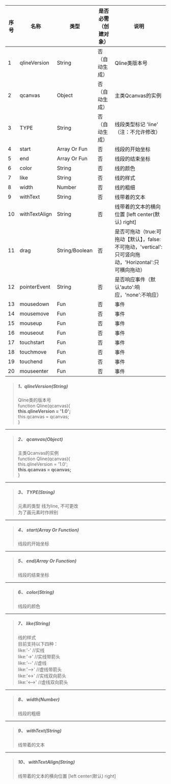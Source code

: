 | 序号 | 名称 | 类型 | 是否必需（创建对象） | 说明 |
| --- | --- | --- | --- | --- |
| 1 | qlineVersion | String | 否（自动生成） | Qline类版本号 |
| 2 | qcanvas | Object | 否（自动生成） | 主类Qcanvas的实例 |
| 3 | TYPE | String | 否（自动生成） | 线段类型标记 'line' （注：不允许修改） |
| 4 | start | Array Or Fun | 否 | 线段的开始坐标 |
| 5 | end | Array Or Fun | 否 | 线段的结束坐标 |
| 6 | color | String | 否 | 线的颜色 |
| 7 | like | String | 否 | 线的样式 |
| 8 | width | Number | 否 | 线的粗细 |
| 9 | withText | String | 否 | 线带着的文本 |
| 10 | withTextAlign | String | 否 | 线带着的文本的横向位置 \[left center\(默认\) right\] |
| 11 | drag | String/Boolean | 否 | 是否可拖动（true:可拖动【默认】，false:不可拖动，'vertical':只可竖向拖动，'Horizontal':只可横向拖动） |
| 12 | pointerEvent | String | 否 | 是否响应事件（默认'auto':响应，'none':不响应） |
| 13 | mousedown | Fun | 否 | 事件 |
| 14 | mousemove | Fun | 否 | 事件 |
| 15 | mouseup | Fun | 否 | 事件 |
| 16 | mouseout | Fun | 否 | 事件 |
| 17 | touchstart | Fun | 否 | 事件 |
| 18 | touchmove | Fun | 否 | 事件 |
| 19 | touchend | Fun | 否 | 事件 |
| 20 | mouseenter | Fun | 否 | 事件 |

> ##### 1、qlineVersion\(String\)
>
> Qline类的版本号  
> function Qline\(qcanvas\){  
>     **this.qlineVersion = '1.0';**  
>     this.qcanvas = qcanvas;  
> }

---

> ##### 2、 qcanvas\(Object\)
>
> 主类Qcanvas的实例  
> function Qline\(qcanvas\){  
>     this.qlineVersion = '1.0';  
>     **this.qcanvas = qcanvas;**  
> }

---

> ##### 3、 TYPE\(String\)
>
> 元素的类型 线为line, 不可更改  
> 为了画元素时作辨别

---

> ##### 4、 start\(Array Or Function\)
>
> 线段的开始坐标

---

> ##### 5、 end\(Array Or Function\)
>
> 线段的结束坐标

---

> ##### 6、 color\(String\)
>
> 线段的颜色

---

> ##### 7、 like\(String\)
>
> 线的样式  
> 目前支持以下四种：  
> like:'-' //实线  
> like:'-&gt;' //实线带箭头  
> like:'--' //虚线  
> like:'--&gt;' //虚线带箭头  
> like:'&lt;-&gt;' //实线双向箭头  
> like:'&lt;--&gt;' //虚线双向箭头

---

> ##### 8、 width\(Number\)
>
> 线段的粗细

---

> ##### 9、 withText\(String\)
>
> 线带着的文本

---

> ##### 10、 withTextAlign\(String\)
>
> 线带着的文本的横向位置 \[left center\(默认\) right\]




